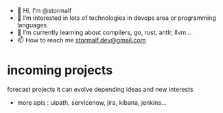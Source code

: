 - 👋 Hi, I’m @stormalf
- 👀 I’m interested in lots of technologies in devops area or programming languages
- 🌱 I’m currently learning about compilers, go, rust, antlr, llvm...
- 📫 How to reach me stormalf.dev@gmail.com

# incoming projects 

forecast projects it can evolve depending ideas and new interests
- more apis : uipath, servicenow, jira, kibana, jenkins...

